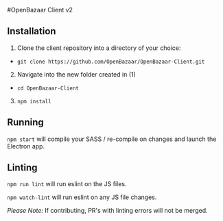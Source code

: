 #OpenBazaar Client v2

Installation
------------

1. Clone the client repository into a directory of your choice:
  - `git clone https://github.com/OpenBazaar/OpenBazaar-Client.git`
2. Navigate into the new folder created in (1)
  - `cd OpenBazaar-Client`
3. `npm install`

Running
-------

`npm start` will compile your SASS / re-compile on changes and launch the Electron app.

Linting
-------
`npm run lint` will run eslint on the JS files.

`npm watch-lint` will run eslint on any JS file changes.

_Please Note:_ If contributing, PR's with linting errors will not be merged.